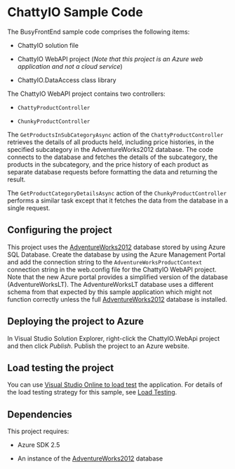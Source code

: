 # ChattyIO Sample Code

The BusyFrontEnd sample code comprises the following items:

* ChattyIO solution file

* ChattyIO WebAPI project (*Note that this project is an Azure web application and not a cloud service*)

* ChattyIO.DataAccess class library

The ChattyIO WebAPI project contains two controllers:

* `ChattyProductController`

* `ChunkyProductController`

The `GetProductsInSubCategoryAsync` action of the `ChattyProductController` retrieves the details of all products held, including price histories, in the specified subcategory in the AdventureWorks2012 database. The code connects to the database and fetches the details of the subcategory, the products in the subcategory, and the price history of each product as separate database requests before formatting the data and returning the result.

The `GetProductCategoryDetailsAsync` action of the `ChunkyProductController` performs a similar task except that it fetches the data from the database in a single request.

## Configuring the project

This project uses the [AdventureWorks2012][AdventureWorks2012] database stored by using Azure SQL Database. Create the database by using the Azure Management Portal and add the connection string to the `AdventureWorksProductContext` connection string in the web.config file for the ChattyIO WebAPI project. Note that the new Azure portal provides a simplified version of the database (AdventureWorksLT).
The AdventureWorksLT database uses a different schema from that expected by this sample
application which might not function correctly unless the full
[AdventureWorks2012][AdventureWorks2012] database is installed.

## Deploying the project to Azure

In Visual Studio Solution Explorer, right-click the ChattyIO.WebApi project and then click *Publish*. Publish the project to an Azure website.

## Load testing the project

You can use [Visual Studio Online to load test](http://www.visualstudio.com/en-us/get-started/load-test-your-app-vs.aspx) the application.
For details of the load testing strategy for this sample, see [Load Testing][Load Testing].

## Dependencies

This project requires:

* Azure SDK 2.5

* An instance of the [AdventureWorks2012] database

[AdventureWorks2012]: https://msftdbprodsamples.codeplex.com/releases/view/37304
[Load Testing]: docs/LoadTesting.md

